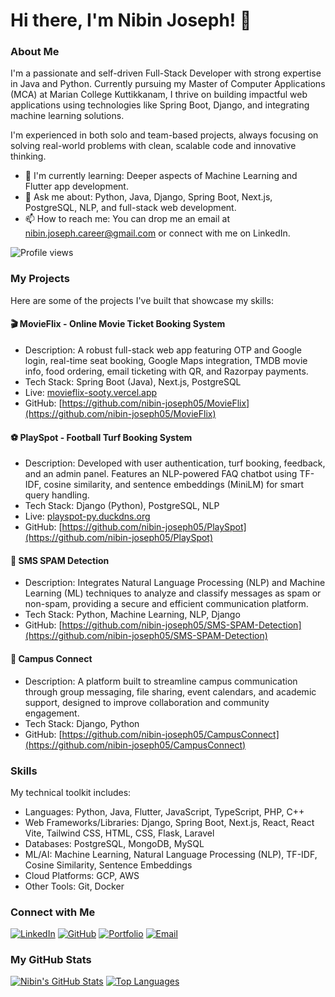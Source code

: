 # Hi there, I'm Nibin Joseph! 👋
 
### About Me

I'm a passionate and self-driven Full-Stack Developer with strong expertise in Java and Python. Currently pursuing my Master of Computer Applications (MCA) at Marian College Kuttikkanam, I thrive on building impactful web applications using technologies like Spring Boot, Django, and integrating machine learning solutions.

I'm experienced in both solo and team-based projects, always focusing on solving real-world problems with clean, scalable code and innovative thinking.

-   🌱 I'm currently learning: Deeper aspects of Machine Learning and Flutter app development.
-   💬 Ask me about: Python, Java, Django, Spring Boot, Next.js, PostgreSQL, NLP, and full-stack web development.
-   📫 How to reach me: You can drop me an email at nibin.joseph.career@gmail.com or connect with me on LinkedIn.

![Profile views](https://komarev.com/ghpvc/?username=nibin-joseph05&color=blue)

### My Projects

Here are some of the projects I've built that showcase my skills:

#### 🎬 MovieFlix - Online Movie Ticket Booking System
* Description: A robust full-stack web app featuring OTP and Google login, real-time seat booking, Google Maps integration, TMDB movie info, food ordering, email ticketing with QR, and Razorpay payments.
* Tech Stack: Spring Boot (Java), Next.js, PostgreSQL
* Live: [movieflix-sooty.vercel.app](https://movieflix-sooty.vercel.app)
* GitHub: [https://github.com/nibin-joseph05/MovieFlix](https://github.com/nibin-joseph05/MovieFlix)

#### ⚽ PlaySpot - Football Turf Booking System
* Description: Developed with user authentication, turf booking, feedback, and an admin panel. Features an NLP-powered FAQ chatbot using TF-IDF, cosine similarity, and sentence embeddings (MiniLM) for smart query handling.
* Tech Stack: Django (Python), PostgreSQL, NLP
* Live: [playspot-py.duckdns.org](http://playspot-py.duckdns.org)
* GitHub: [https://github.com/nibin-joseph05/PlaySpot](https://github.com/nibin-joseph05/PlaySpot)

#### 🧠 SMS SPAM Detection
* Description: Integrates Natural Language Processing (NLP) and Machine Learning (ML) techniques to analyze and classify messages as spam or non-spam, providing a secure and efficient communication platform.
* Tech Stack: Python, Machine Learning, NLP, Django
* GitHub: [https://github.com/nibin-joseph05/SMS-SPAM-Detection](https://github.com/nibin-joseph05/SMS-SPAM-Detection)

#### 🏫 Campus Connect
* Description: A platform built to streamline campus communication through group messaging, file sharing, event calendars, and academic support, designed to improve collaboration and community engagement.
* Tech Stack: Django, Python
* GitHub: [https://github.com/nibin-joseph05/CampusConnect](https://github.com/nibin-joseph05/CampusConnect)

### Skills

My technical toolkit includes:

* Languages: Python, Java, Flutter, JavaScript, TypeScript, PHP, C++
* Web Frameworks/Libraries: Django, Spring Boot, Next.js, React, React Vite, Tailwind CSS, HTML, CSS, Flask, Laravel
* Databases: PostgreSQL, MongoDB, MySQL
* ML/AI: Machine Learning, Natural Language Processing (NLP), TF-IDF, Cosine Similarity, Sentence Embeddings
* Cloud Platforms: GCP, AWS
* Other Tools: Git, Docker

### Connect with Me

[![LinkedIn](https://img.shields.io/badge/LinkedIn-%230077B5.svg?style=for-the-badge&logo=linkedin&logoColor=white)](https://linkedin.com/in/nibin-joseph05)
[![GitHub](https://img.shields.io/badge/GitHub-100000?style=for-the-badge&logo=github&logoColor=white)](https://github.com/nibin-joseph05)
[![Portfolio](https://img.shields.io/badge/Portfolio-FF5722?style=for-the-badge&logo=gohugo&logoColor=white)](https://nibin-joseph05.github.io/portfolio-nibin/)
[![Email](https://img.shields.io/badge/Email-D14836?style=for-the-badge&logo=gmail&logoColor=white)](mailto:nibin.joseph.career@gmail.com)

### My GitHub Stats

[![Nibin's GitHub Stats](https://github-readme-stats.vercel.app/api?username=nibin-joseph05&show_icons=true&theme=dark&include_all_commits=true&count_private=true)](https://github.com/anuraghazra/github-readme-stats)
[![Top Languages](https://github-readme-stats.vercel.app/api/top-langs/?username=nibin-joseph05&layout=compact&theme=dark)](https://github.com/anuraghazra/github-readme-stats)
